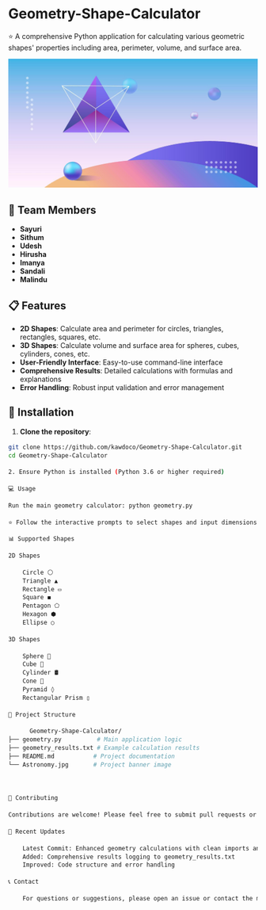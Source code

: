 # Geometry-Shape-Calculator

⭐️ A comprehensive Python application for calculating various geometric shapes' properties including area, perimeter, volume, and surface area.

![Geometry Calculator](Astronomy.jpg)

## 👥 Team Members

- **Sayuri**
- **Sithum** 
- **Udesh**
- **Hirusha**
- **Imanya**
- **Sandali**
- **Malindu**

## 📋 Features

- **2D Shapes**: Calculate area and perimeter for circles, triangles, rectangles, squares, etc.
- **3D Shapes**: Calculate volume and surface area for spheres, cubes, cylinders, cones, etc.
- **User-Friendly Interface**: Easy-to-use command-line interface
- **Comprehensive Results**: Detailed calculations with formulas and explanations
- **Error Handling**: Robust input validation and error management

## 🚀 Installation

1. **Clone the repository**:
```bash
git clone https://github.com/kawdoco/Geometry-Shape-Calculator.git
cd Geometry-Shape-Calculator

2. Ensure Python is installed (Python 3.6 or higher required)

💻 Usage

Run the main geometry calculator: python geometry.py

⭐️ Follow the interactive prompts to select shapes and input dimensions.

📊 Supported Shapes

2D Shapes

    Circle ⚪
    Triangle ▲ 
    Rectangle ▭
    Square ◼
    Pentagon ⬠
    Hexagon ⬢
    Ellipse ○

3D Shapes

    Sphere 🔵
    Cube 🧊
    Cylinder 🛢️
    Cone 🎯
    Pyramid ◊
    Rectangular Prism ▯

📁 Project Structure

      Geometry-Shape-Calculator/
├── geometry.py          # Main application logic
├── geometry_results.txt # Example calculation results
├── README.md           # Project documentation
└── Astronomy.jpg       # Project banner image



🤝 Contributing

Contributions are welcome! Please feel free to submit pull requests or open issues for bugs and feature requests.

📝 Recent Updates

    Latest Commit: Enhanced geometry calculations with clean imports and fixes
    Added: Comprehensive results logging to geometry_results.txt
    Improved: Code structure and error handling

📞 Contact

    For questions or suggestions, please open an issue or contact the maintainers.
